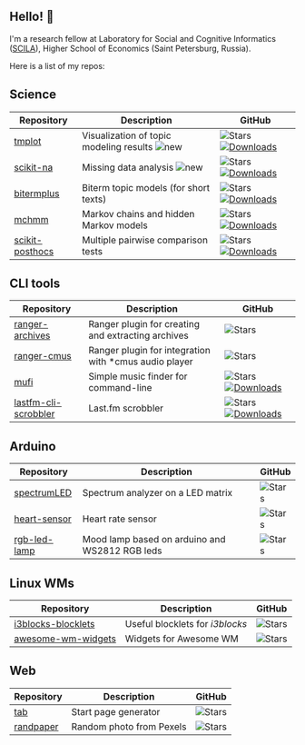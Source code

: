 ## Hello! 👋

I'm a research fellow at Laboratory for Social and Cognitive Informatics ([SCILA](https://scila.hse.ru/en/)), Higher School of Economics (Saint Petersburg, Russia).

Here is a list of my repos:

## Science

| Repository | Description | GitHub |
| --- | --- | --- |
| [tmplot](https://github.com/maximtrp/tmplot) | Visualization of topic modeling results ![new](https://img.shields.io/static/v1?label=&message=new!&color=red) | ![Stars](https://img.shields.io/github/stars/maximtrp/tmplot?label=stars%20%E2%98%85) [![Downloads](https://pepy.tech/badge/tmplot)](https://pepy.tech/project/tmplot) |
| [scikit-na](https://github.com/maximtrp/scikit-na) | Missing data analysis ![new](https://img.shields.io/static/v1?label=&message=new!&color=red) | ![Stars](https://img.shields.io/github/stars/maximtrp/scikit-na?label=stars%20%E2%98%85) [![Downloads](https://pepy.tech/badge/scikit-na)](https://pepy.tech/project/scikit-na) |
| [bitermplus](https://github.com/maximtrp/bitermplus) | Biterm topic models (for short texts) | ![Stars](https://img.shields.io/github/stars/maximtrp/bitermplus?label=stars%20%E2%98%85) [![Downloads](https://pepy.tech/badge/bitermplus)](https://pepy.tech/project/bitermplus) |
| [mchmm](https://github.com/maximtrp/mchmm) | Markov chains and hidden Markov models | ![Stars](https://img.shields.io/github/stars/maximtrp/mchmm?label=stars%20%E2%98%85) [![Downloads](https://pepy.tech/badge/mchmm)](https://pepy.tech/project/mchmm) |
| [scikit-posthocs](https://github.com/maximtrp/scikit-posthocs) | Multiple pairwise comparison tests | ![Stars](https://img.shields.io/github/stars/maximtrp/scikit-posthocs?label=stars%20%E2%98%85) [![Downloads](https://pepy.tech/badge/scikit-posthocs)](https://pepy.tech/project/scikit-posthocs) |

## CLI tools

| Repository | Description | GitHub |
| --- | --- | --- |
| [ranger-archives](https://github.com/maximtrp/ranger-archives) | Ranger plugin for creating and extracting archives | ![Stars](https://img.shields.io/github/stars/maximtrp/ranger-archives?label=stars%20%E2%98%85) |
| [ranger-cmus](https://github.com/maximtrp/ranger-cmus) | Ranger plugin for integration with \*cmus audio player | ![Stars](https://img.shields.io/github/stars/maximtrp/ranger-cmus?label=stars%20%E2%98%85) |
| [mufi](https://github.com/maximtrp/mufi) | Simple music finder for command-line | ![Stars](https://img.shields.io/github/stars/maximtrp/mufi?label=stars%20%E2%98%85) [![Downloads](https://pepy.tech/badge/mufi)](https://pepy.tech/project/mufi) |
| [lastfm-cli-scrobbler](https://github.com/maximtrp/lastfm-cli-scrobbler) | Last.fm scrobbler | ![Stars](https://img.shields.io/github/stars/maximtrp/lastfm-cli-scrobbler?label=stars%20%E2%98%85) [![Downloads](https://pepy.tech/badge/lastfm-cli-scrobbler)](https://pepy.tech/project/lastfm-cli-scrobbler) |

## Arduino

| Repository | Description | GitHub |
| --- | --- | --- |
| [spectrumLED](https://github.com/maximtrp/spectrumLED) | Spectrum analyzer on a LED matrix | ![Stars](https://img.shields.io/github/stars/maximtrp/spectrumLED?label=stars%20%E2%98%85) |
| [heart-sensor](https://github.com/maximtrp/heart-sensor) | Heart rate sensor | ![Stars](https://img.shields.io/github/stars/maximtrp/heart-sensor?label=stars%20%E2%98%85)  |
| [rgb-led-lamp](https://github.com/maximtrp/rgb-led-lamp) | Mood lamp based on arduino and WS2812 RGB leds | ![Stars](https://img.shields.io/github/stars/maximtrp/rgb-led-lamp?label=stars%20%E2%98%85) |

## Linux WMs

| Repository | Description | GitHub |
| --- | --- | --- |
| [i3blocks-blocklets](https://github.com/maximtrp/i3blocks-blocklets) | Useful blocklets for *i3blocks* | ![Stars](https://img.shields.io/github/stars/maximtrp/i3blocks-blocklets?label=stars%20%E2%98%85) |
| [awesome-wm-widgets](https://github.com/maximtrp/awesome-wm-widgets) | Widgets for Awesome WM | ![Stars](https://img.shields.io/github/stars/maximtrp/awesome-wm-widgets?label=stars%20%E2%98%85)  |

## Web

| Repository | Description | GitHub |
| --- | --- | --- |
| [tab](https://github.com/maximtrp/tab) | Start page generator | ![Stars](https://img.shields.io/github/stars/maximtrp/tab?label=stars%20%E2%98%85) |
| [randpaper](https://github.com/maximtrp/randpaper) | Random photo from Pexels | ![Stars](https://img.shields.io/github/stars/maximtrp/randpaper?label=stars%20%E2%98%85)  |
